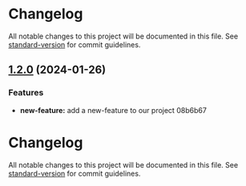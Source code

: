 # Changelog

All notable changes to this project will be documented in this file. See [standard-version](https://github.com/conventional-changelog/standard-version) for commit guidelines.

## [1.2.0](///compare/v1.1.0...v1.2.0) (2024-01-26)


### Features

* **new-feature:** add a new-feature to our project 08b6b67

# Changelog

All notable changes to this project will be documented in this file. See [standard-version](https://github.com/conventional-changelog/standard-version) for commit guidelines.
